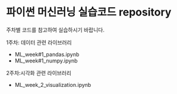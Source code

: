 # 파이썬 머신러닝 실습코드 repository

주차별 코드를 참고하여 실습하시기 바랍니다.

1주차: 데이터 관련 라이브러리
 - ML_week#1_pandas.ipynb
 - ML_week#1_numpy.ipynb
 
2주차:시각화 관련 라이브러리
 - ML_week_2_visualization.ipynb
